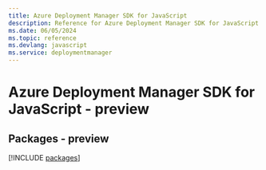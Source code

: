 ```yaml
---
title: Azure Deployment Manager SDK for JavaScript
description: Reference for Azure Deployment Manager SDK for JavaScript
ms.date: 06/05/2024
ms.topic: reference
ms.devlang: javascript
ms.service: deploymentmanager
---
```

# Azure Deployment Manager SDK for JavaScript - preview
## Packages - preview
[!INCLUDE [packages](deployment-manager-index.md)]